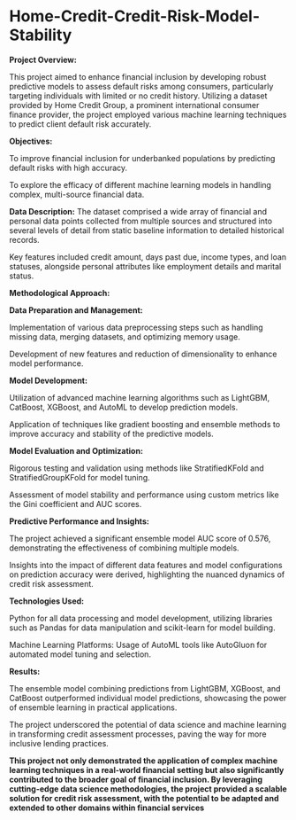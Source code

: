 # Home-Credit-Credit-Risk-Model-Stability

**Project Overview:**

This project aimed to enhance financial inclusion by developing robust predictive models to assess default risks among consumers, particularly targeting individuals with limited or no credit history. Utilizing a dataset provided by Home Credit Group, a prominent international consumer finance provider, the project employed various machine learning techniques to predict client default risk accurately.

**Objectives:**

To improve financial inclusion for underbanked populations by predicting default risks with high accuracy.

To explore the efficacy of different machine learning models in handling complex, multi-source financial data.

**Data Description:**
The dataset comprised a wide array of financial and personal data points collected from multiple sources and structured into several levels of detail from static baseline information to detailed historical records.

Key features included credit amount, days past due, income types, and loan statuses, alongside personal attributes like employment details and marital status.

**Methodological Approach:**

**Data Preparation and Management:**

Implementation of various data preprocessing steps such as handling missing data, merging datasets, and optimizing memory usage.

Development of new features and reduction of dimensionality to enhance model performance.

**Model Development:**

Utilization of advanced machine learning algorithms such as LightGBM, CatBoost, XGBoost, and AutoML to develop prediction models.

Application of techniques like gradient boosting and ensemble methods to improve accuracy and stability of the predictive models.

**Model Evaluation and Optimization:**

Rigorous testing and validation using methods like StratifiedKFold and StratifiedGroupKFold for model tuning.

Assessment of model stability and performance using custom metrics like the Gini coefficient and AUC scores.

**Predictive Performance and Insights:**

The project achieved a significant ensemble model AUC score of 0.576, demonstrating the effectiveness of combining multiple models.

Insights into the impact of different data features and model configurations on prediction accuracy were derived, highlighting the nuanced dynamics of credit risk assessment.

**Technologies Used:**

Python for all data processing and model development, utilizing libraries such as Pandas for data manipulation and scikit-learn for model building.

Machine Learning Platforms: Usage of AutoML tools like AutoGluon for automated model tuning and selection.

**Results:**

The ensemble model combining predictions from LightGBM, XGBoost, and CatBoost outperformed individual model predictions, showcasing the power of ensemble learning in practical applications.

The project underscored the potential of data science and machine learning in transforming credit assessment processes, paving the way for more inclusive lending practices.

**This project not only demonstrated the application of complex machine learning techniques in a real-world financial setting but also significantly contributed to the broader goal of financial inclusion. By leveraging cutting-edge data science methodologies, the project provided a scalable solution for credit risk assessment, with the potential to be adapted and extended to other domains within financial services**


